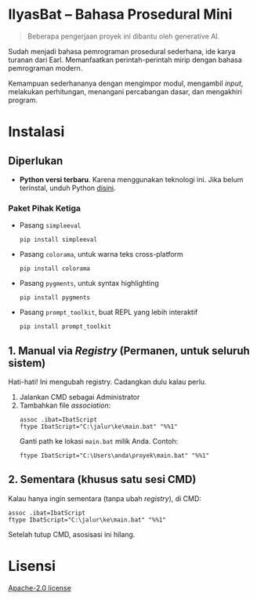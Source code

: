# IlyasBat – Bahasa Prosedural Mini

> Beberapa pengerjaan proyek ini dibantu oleh generative AI.

Sudah menjadi bahasa pemrograman prosedural sederhana, ide karya turanan dari Earl. Memanfaatkan perintah-perintah mirip dengan bahasa pemrograman modern.

Kemampuan sederhananya dengan mengimpor modul, mengambil _input_, melakukan perhitungan, menangani percabangan dasar, dan mengakhiri program.

# Instalasi
## Diperlukan
- **Python versi terbaru**. Karena menggunakan teknologi ini. Jika belum terinstal, unduh Python [disini](https://www.python.org/downloads/).

### Paket Pihak Ketiga
- Pasang `simpleeval`
  ```
  pip install simpleeval
  ```
- Pasang `colorama`, untuk warna teks cross-platform
  ```
  pip install colorama
  ```
- Pasang `pygments`, untuk syntax highlighting
  ```
  pip install pygments
  ```
- Pasang `prompt_toolkit`, buat REPL yang lebih interaktif
  ```
  pip install prompt_toolkit
  ```

## 1. Manual via _Registry_ (Permanen, untuk seluruh sistem)
Hati-hati! Ini mengubah registry. Cadangkan dulu kalau perlu.
1. Jalankan CMD sebagai Administrator
2. Tambahkan file _association_:
   ```
   assoc .ibat=IbatScript
   ftype IbatScript="C:\jalur\ke\main.bat" "%%1"
   ```
   Ganti path ke lokasi `main.bat` milik Anda. Contoh:
   ```
   ftype IbatScript="C:\Users\anda\proyek\main.bat" "%%1"
   ```
## 2. Sementara (khusus satu sesi CMD)
Kalau hanya ingin sementara (tanpa ubah _registry_), di CMD:
```
assoc .ibat=IbatScript
ftype IbatScript="C:\jalur\ke\main.bat" "%%1"
```
Setelah tutup CMD, asosisasi ini hilang.

# Lisensi
[Apache-2.0 license](https://github.com/aflacake/ilyasbat-lang/blob/main/LICENSE)

